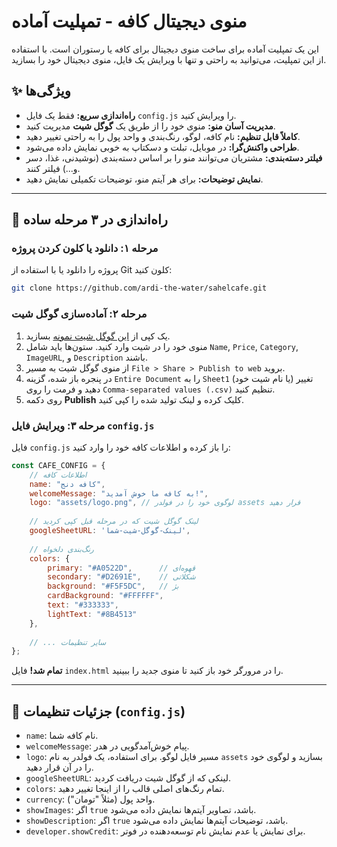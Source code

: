 # منوی دیجیتال کافه - تمپلیت آماده

این یک تمپلیت آماده برای ساخت منوی دیجیتال برای کافه یا رستوران است. با استفاده از این تمپلیت، می‌توانید به راحتی و تنها با ویرایش یک فایل، منوی دیجیتال خود را بسازید.

## ✨ ویژگی‌ها

- **راه‌اندازی سریع:** فقط یک فایل `config.js` را ویرایش کنید.
- **مدیریت آسان منو:** منوی خود را از طریق یک **گوگل شیت** مدیریت کنید.
- **کاملاً قابل تنظیم:** نام کافه، لوگو، رنگ‌بندی و واحد پول را به راحتی تغییر دهید.
- **طراحی واکنش‌گرا:** در موبایل، تبلت و دسکتاپ به خوبی نمایش داده می‌شود.
- **فیلتر دسته‌بندی:** مشتریان می‌توانند منو را بر اساس دسته‌بندی (نوشیدنی، غذا، دسر و...) فیلتر کنند.
- **نمایش توضیحات:** برای هر آیتم منو، توضیحات تکمیلی نمایش دهید.

---

## 🚀 راه‌اندازی در ۳ مرحله ساده

### مرحله ۱: دانلود یا کلون کردن پروژه

پروژه را دانلود یا با استفاده از Git کلون کنید:
```bash
git clone https://github.com/ardi-the-water/sahelcafe.git
```

### مرحله ۲: آماده‌سازی گوگل شیت

1.  یک کپی از [این گوگل شیت نمونه](https://docs.google.com/spreadsheets/d/1_g_s_f_y_e_e_t_s_h_e_e_t_I_D/copy) بسازید.
2.  منوی خود را در شیت وارد کنید. ستون‌ها باید شامل `Name`, `Price`, `Category`, `ImageURL`, و `Description` باشند.
3.  از منوی گوگل شیت به مسیر `File > Share > Publish to web` بروید.
4.  در پنجره باز شده، گزینه `Entire Document` را به `Sheet1` (یا نام شیت خود) تغییر دهید و فرمت را روی `Comma-separated values (.csv)` تنظیم کنید.
5.  روی دکمه **Publish** کلیک کرده و لینک تولید شده را کپی کنید.

### مرحله ۳: ویرایش فایل `config.js`

فایل `config.js` را باز کرده و اطلاعات کافه خود را وارد کنید:

```javascript
const CAFE_CONFIG = {
    // اطلاعات کافه
    name: "کافه دنج",
    welcomeMessage: "به کافه ما خوش آمدید!",
    logo: "assets/logo.png", // لوگوی خود را در فولدر assets قرار دهید
    
    // لینک گوگل شیت که در مرحله قبل کپی کردید
    googleSheetURL: 'لینک-گوگل-شیت-شما',
    
    // رنگ‌بندی دلخواه
    colors: {
        primary: "#A0522D",      // قهوه‌ای
        secondary: "#D2691E",    // شکلاتی
        background: "#F5F5DC",   // بژ
        cardBackground: "#FFFFFF",
        text: "#333333",
        lightText: "#8B4513"
    },
    
    // ... سایر تنظیمات
};
```

**تمام شد!** فایل `index.html` را در مرورگر خود باز کنید تا منوی جدید را ببینید.

---

## 🔧 جزئیات تنظیمات (`config.js`)

-   `name`: نام کافه شما.
-   `welcomeMessage`: پیام خوش‌آمدگویی در هدر.
-   `logo`: مسیر فایل لوگو. برای استفاده، یک فولدر به نام `assets` بسازید و لوگوی خود را در آن قرار دهید.
-   `googleSheetURL`: لینکی که از گوگل شیت دریافت کردید.
-   `colors`: تمام رنگ‌های اصلی قالب را از اینجا تغییر دهید.
-   `currency`: واحد پول (مثلاً "تومان").
-   `showImages`: اگر `true` باشد، تصاویر آیتم‌ها نمایش داده می‌شود.
-   `showDescription`: اگر `true` باشد، توضیحات آیتم‌ها نمایش داده می‌شود.
-   `developer.showCredit`: برای نمایش یا عدم نمایش نام توسعه‌دهنده در فوتر.
